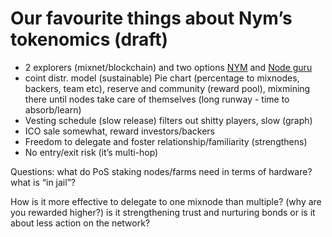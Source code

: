 # Our favourite things about Nym’s tokenomics (draft)

- 2 explorers (mixnet/blockchain) and two options [NYM](https://explorer.nymtech.net) and [Node guru](https://mixnet.explorers.guru)
- coint distr. model (sustainable) Pie chart (percentage to mixnodes, backers, team etc), reserve and community (reward pool), mixmining there until nodes take care of themselves (long runway - time to absorb/learn)
- Vesting schedule (slow release) filters out shitty players, slow (graph)
- ICO sale somewhat, reward investors/backers
- Freedom to delegate and foster relationship/familiarity (strengthens)
- No entry/exit risk (it’s multi-hop)

Questions: what do PoS staking nodes/farms need in terms of hardware? what is “in jail”?

How is it more effective to delegate to one mixnode than multiple? (why are you rewarded higher?) is it strengthening trust and nurturing bonds or is it about less action on the network?